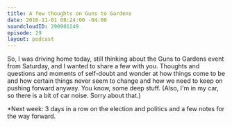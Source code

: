 ```yaml
---
title: A few thoughts on Guns to Gardens
date: 2016-11-01 08:24:00 -04:00
soundcloudID: 290901249
episode: 29
layout: podcast
---
```


So, I was driving home today, still thinking about the Guns to Gardens event from Saturday, and I wanted to share a few with you. Thoughts and questions and moments of self-doubt and wonder at how things come to be and how certain things never seem to change and how we need to keep on pushing forward anyway. You know, some deep stuff.  (Also, I'm in my car, so there is a bit of car noise. Sorry about that.) 

*Next week: 3 days in a row on the election and politics and a few notes for the way forward. 